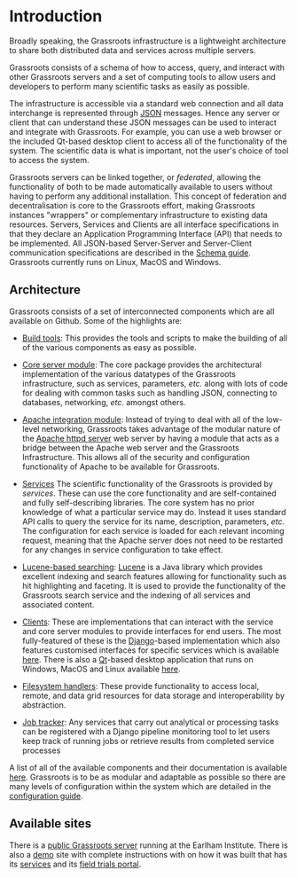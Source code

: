 ﻿Introduction 
============

Broadly speaking, the Grassroots infrastructure is a lightweight architecture to share both distributed data and services across multiple servers. 

Grassroots consists of a schema of how to access, query, and interact with other Grassroots servers and a set of computing tools to allow users and developers to perform many scientific tasks as easily as possible. 

The infrastructure is accessible via a standard web connection and all data interchange is represented through [JSON](http://json.org/) messages. Hence any server or client that can understand these JSON messages can be used to interact and integrate with Grassroots. For example, you can use a web browser or the included Qt-based desktop client to access all of the functionality of the system. The scientific data is what is important, not the user's choice of tool to access the system.

 Grassroots servers can be linked together, or *federated*, allowing the functionality of both to be made automatically available to users without having to perform any additional installation. 
This concept of federation and decentralisation is core to the Grassroots effort, making Grassroots instances "wrappers" or complementary infrastructure to existing data resources. 
Servers, Services and Clients are all interface specifications in that they declare an Application Programming Interface (API) that needs to be implemented. 
All JSON-based Server-Server and Server-Client communication specifications are described in the [Schema guide](schema.md). 
Grassroots currently runs on Linux, MacOS and Windows.


## Architecture

Grassroots consists of a set of interconnected components which are all available on Github.
Some of the highlights are:

* [Build tools](https://github.com/TGAC/grassroots-build-tools): This provides the tools and
scripts to make the building of all of the various components as easy as possible.

* [Core server module](https://github.com/TGAC/grassroots-core): The core package provides
the architectural implementation of the various datatypes of the Grassroots infrastructure,
such as services, parameters, *etc.* along with lots of code for dealing with common tasks
such as handling JSON, connecting to databases, networking, *etc.* amongst others.

* [Apache integration module](https://github.com/TGAC/grassroots-server-apache-httpd):
Instead of trying to deal with all of the low-level networking, Grassroots takes advantage
of the modular nature of the [Apache httpd server](http://httpd.apache.org) web server by having a module that acts as a bridge between the Apache web server and the Grassroots Infrastructure. 
This allows all of the security and configuration functionality of Apache to
be available for Grassroots.

* [Services](https://github.com/TGAC/?q=grassroots-service)
The scientific functionality of the Grassroots is provided by *services*. 
These can use the core functionality and are self-contained and fully self-describing libraries. 
The core system has no prior knowledge of what a particular service may do. 
Instead it uses standard API calls to query the service for its name, description, parameters, *etc.* 
The configuration for each service is loaded for each relevant incoming request, meaning that the Apache server does not need to be restarted 
for any changes in service configuration to take effect. 

* [Lucene-based searching](https://github.com/TGAC/grassroots-lucene): [Lucene](https://lucene.apache.org/) is a Java library which provides excellent indexing and search features allowing for functionality such as hit highlighting and faceting.
It is used to provide the functionality of the Grassroots search service and the indexing of all services and associated content.

* [Clients](https://github.com/TGAC/?q=grassroots-client): These are implementations that can interact with the service and core server modules to provide interfaces for end users. 
The most fully-featured of these is the [Django]()-based implementation which also features
customised interfaces for specific services which is 
available [here](https://github.com/TGAC/grassroots_services_django_web).
There is also a [Qt]()-based desktop application that runs on Windows, MacOS and Linux available
[here](https://github.com/TGAC/grassroots-client-qt-desktop). 

* [Filesystem handlers](https://github.com/TGAC/?q=grassroots-handler): These provide functionality to access local, remote, and data grid resources for data storage and interoperability by abstraction.

* [Job tracker](https://github.com/TGAC/grassroots-job-tracker): Any services that carry out analytical or processing tasks can be registered with a Django pipeline monitoring tool to let users keep track of running jobs or retrieve results from completed service processes


A list of all of the available components and their documentation is available [here](components.md). 
Grassroots is to be as modular and adaptable as possible so there are many levels of configuration within the system which are detailed in the [configuration guide](configuration.md).
  
## Available sites

There is a [public Grassroots server](https://grassroots.tools) running at the Earlham Institute.
There is also a [demo](https://grassroots.tools/demo) site with complete instructions with on how it was built that has its [services](https://grassroots.tools/demo/service/) and its [field trials portal](https://grassroots.tools/demo/fieldtrial/all).

 
